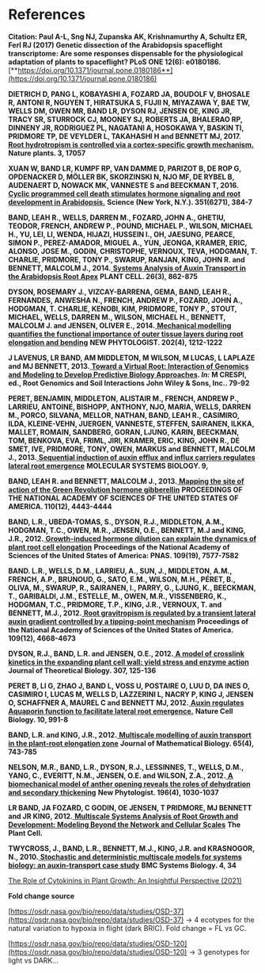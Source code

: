 # References

**Citation: Paul A-L, Sng NJ, Zupanska AK, Krishnamurthy A, Schultz ER, Ferl RJ (2017) Genetic dissection of the Arabidopsis spaceflight transcriptome: Are some responses dispensable for the physiological adaptation of plants to spaceflight? PLoS ONE 12(6): e0180186.** [**https://doi.org/10.1371/journal.pone.0180186**](https://doi.org/10.1371/journal.pone.0180186)

**DIETRICH D, PANG L, KOBAYASHI A, FOZARD JA, BOUDOLF V, BHOSALE R, ANTONI R, NGUYEN T, HIRATSUKA S, FUJII N, MIYAZAWA Y, BAE TW, WELLS DM, OWEN MR, BAND LR, DYSON RJ, JENSEN OE, KING JR, TRACY SR, STURROCK CJ, MOONEY SJ, ROBERTS JA, BHALERAO RP, DINNENY JR, RODRIGUEZ PL, NAGATANI A, HOSOKAWA Y, BASKIN TI, PRIDMORE TP, DE VEYLDER L, TAKAHASHI H and BENNETT MJ, 2017.**[ **Root hydrotropism is controlled via a cortex-specific growth mechanism.**](http://rdcu.be/rSsk) **Nature plants. 3, 17057**

**XUAN W, BAND LR, KUMPF RP, VAN DAMME D, PARIZOT B, DE ROP G, OPDENACKER D, MÖLLER BK, SKORZINSKI N, NJO MF, DE RYBEL B, AUDENAERT D, NOWACK MK, VANNESTE S and BEECKMAN T, 2016.**[ **Cyclic programmed cell death stimulates hormone signaling and root development in Arabidopsis.**](http://dx.doi.org/10.1126/science.aad2776) **Science (New York, N.Y.). 351(6271), 384-7**

**BAND, LEAH R., WELLS, DARREN M., FOZARD, JOHN A., GHETIU, TEODOR, FRENCH, ANDREW P., POUND, MICHAEL P., WILSON, MICHAEL H., YU, LEI, LI, WENDA, HIJAZI, HUSSEIN I., OH, JAESUNG, PEARCE, SIMON P., PEREZ-AMADOR, MIGUEL A., YUN, JEONGA, KRAMER, ERIC, ALONSO, JOSE M., GODIN, CHRISTOPHE, VERNOUX, TEVA, HODGMAN, T. CHARLIE, PRIDMORE, TONY P., SWARUP, RANJAN, KING, JOHN R. and BENNETT, MALCOLM J., 2014.**[ **Systems Analysis of Auxin Transport in the Arabidopsis Root Apex**](http://dx.doi.org/10.1105/tpc.113.119495) **PLANT CELL. 26(3), 862-875**

**DYSON, ROSEMARY J., VIZCAY-BARRENA, GEMA, BAND, LEAH R., FERNANDES, ANWESHA N., FRENCH, ANDREW P., FOZARD, JOHN A., HODGMAN, T. CHARLIE, KENOBI, KIM, PRIDMORE, TONY P., STOUT, MICHAEL, WELLS, DARREN M., WILSON, MICHAEL H., BENNETT, MALCOLM J. and JENSEN, OLIVER E., 2014.**[ **Mechanical modelling quantifies the functional importance of outer tissue layers during root elongation and bending**](http://dx.doi.org/10.1111/nph.12764) **NEW PHYTOLOGIST. 202(4), 1212-1222**

**J LAVENUS, LR BAND, AM MIDDLETON, M WILSON, M LUCAS, L LAPLAZE and MJ BENNETT, 2013.**[ **Toward a Virtual Root: Interaction of Genomics and Modeling to Develop Predictive Biology Approaches**](http://onlinelibrary.wiley.com/book/10.1002/9781118447093)**. **_**In:**_** M CRESPI, ed., Root Genomics and Soil Interactions John Wiley & Sons, Inc.. 79-92**

**PERET, BENJAMIN, MIDDLETON, ALISTAIR M., FRENCH, ANDREW P., LARRIEU, ANTOINE, BISHOPP, ANTHONY, NJO, MARIA, WELLS, DARREN M., PORCO, SILVANA, MELLOR, NATHAN, BAND, LEAH R., CASIMIRO, ILDA, KLEINE-VEHN, JUERGEN, VANNESTE, STEFFEN, SAIRANEN, ILKKA, MALLET, ROMAIN, SANDBERG, GORAN, LJUNG, KARIN, BEECKMAN, TOM, BENKOVA, EVA, FRIML, JIRI, KRAMER, ERIC, KING, JOHN R., DE SMET, IVE, PRIDMORE, TONY, OWEN, MARKUS and BENNETT, MALCOLM J., 2013.**[ **Sequential induction of auxin efflux and influx carriers regulates lateral root emergence**](http://dx.doi.org/10.1038/msb.2013.43) **MOLECULAR SYSTEMS BIOLOGY. 9,**

**BAND, LEAH R. and BENNETT, MALCOLM J., 2013.**[ **Mapping the site of action of the Green Revolution hormone gibberellin**](http://dx.doi.org/10.1073/pnas.1301609110) **PROCEEDINGS OF THE NATIONAL ACADEMY OF SCIENCES OF THE UNITED STATES OF AMERICA. 110(12), 4443-4444**

**BAND, L.R., UBEDA-TOMAS, S., DYSON, R.J., MIDDLETON, A.M., HODGMAN, T.C., OWEN, M.R., JENSEN, O.E., BENNETT, M.J and KING, J.R., 2012.**[ **Growth-induced hormone dilution can explain the dynamics of plant root cell elongation**](http://dx.doi.org/10.1073/pnas.1113632109) **Proceedings of the National Academy of Sciences of the United States of America: PNAS. 109(19), 7577-7582**

**BAND. L.R., WELLS, D.M., LARRIEU, A., SUN, J., MIDDLETON, A.M., FRENCH, A.P., BRUNOUD, G., SATO, E.M., WILSON, M.H., PÉRET, B., OLIVA, M., SWARUP, R., SAIRANEN, I., PARRY, G., LJUNG, K., BEECKMAN, T., GARIBALDI, J.M., ESTELLE, M., OWEN, M.R., VISSENBERG, K., HODGMAN, T.C., PRIDMORE, T.P., KING, J.R., VERNOUX, T. and BENNETT, M.J., 2012.**[ **Root gravitropism is regulated by a transient lateral auxin gradient controlled by a tipping-point mechanism**](http://www.pnas.org/content/109/12/4668) **Proceedings of the National Academy of Sciences of the United States of America. 109(12), 4668-4673**

**DYSON, R.J., BAND, L.R. and JENSEN, O.E., 2012.**[ **A model of crosslink kinetics in the expanding plant cell wall: yield stress and enzyme action**](http://www.sciencedirect.com/science/article/pii/S0022519312002251) **Journal of Theoretical Biology. 307, 125-136**

**PERET B, LI G, ZHAO J, BAND L, VOSS U, POSTAIRE O, LUU D, DA INES O, CASIMIRO I, LUCAS M, WELLS D, LAZZERINI L, NACRY P, KING J, JENSEN O, SCHAFFNER A, MAUREL C and BENNETT MJ, 2012.**[ **Auxin regulates Aquaporin function to facilitate lateral root emergence.**](http://dx.doi.org/10.1038/ncb2573) **Nature Cell Biology. 10, 991-8**

**BAND, L.R. and KING, J.R., 2012.**[ **Multiscale modelling of auxin transport in the plant-root elongation zone**](http://www.springerlink.com/content/x74n1467354q6075/) **Journal of Mathematical Biology. 65(4), 743-785**

**NELSON, M.R., BAND, L.R., DYSON, R.J., LESSINNES, T., WELLS, D.M., YANG, C., EVERITT, N.M., JENSEN, O.E. and WILSON, Z.A., 2012.**[ **A biomechanical model of anther opening reveals the roles of dehydration and secondary thickening**](http://onlinelibrary.wiley.com/doi/10.1111/j.1469-8137.2012.04329.x/abstract) **New Phytologist. 196(4), 1030-1037**

**LR BAND, JA FOZARD, C GODIN, OE JENSEN, T PRIDMORE, MJ BENNETT and JR KING, 2012.**[ **Multiscale Systems Analysis of Root Growth and Development: Modeling Beyond the Network and Cellular Scales**](http://www.plantcell.org/content/early/2012/10/29/tpc.112.101550) **The Plant Cell.**

**TWYCROSS, J., BAND, L.R., BENNETT, M.J., KING, J.R. and KRASNOGOR, N., 2010.**[ **Stochastic and deterministic multiscale models for systems biology: an auxin-transport case study**](http://www.biomedcentral.com/1752-0509/4/34) **BMC Systems Biology. 4, 34**



[The Role of Cytokinins in Plant Growth: An Insightful Perspective (2021)](https://www.mdpi.com/1422-0067/22/8/3874)



**Fold change source**

[https://osdr.nasa.gov/bio/repo/data/studies/OSD-37](https://osdr.nasa.gov/bio/repo/data/studies/OSD-37) -> 4 ecotypes for the natural variation to hypoxia in flight (dark BRIC). Fold change = FL vs GC.



[https://osdr.nasa.gov/bio/repo/data/studies/OSD-120](https://osdr.nasa.gov/bio/repo/data/studies/OSD-120) -> 3 genotypes for light vs DARK…



